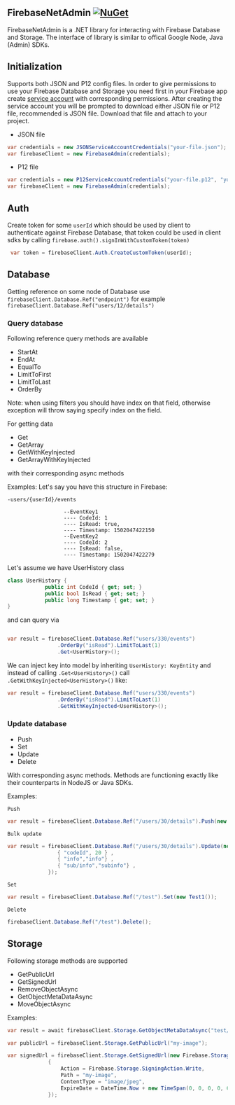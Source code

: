 ## FirebaseNetAdmin [![NuGet](https://img.shields.io/nuget/v/FirebaseNetStandardAdmin.svg)](https://www.nuget.org/packages/FirebaseNetStandardAdmin)

FirebaseNetAdmin is a .NET library for interacting with Firebase Database and Storage.
The interface of library is similar to offical Google Node, Java (Admin) SDKs.

## Initialization

Supports both JSON and P12 config files.
In order to give permissions to use your Firebase Database and Storage you need first in your Firebase app create [service account](https://firebase.google.com/docs/admin/setup) with corresponding permissions. After creating the service account you will be prompted to download either JSON file or P12 file, recommended is JSON file. Download that file and attach to your project.

* JSON file
``` C#
var credentials = new JSONServiceAccountCredentials("your-file.json");
var firebaseClient = new FirebaseAdmin(credentials);
```
* P12 file
``` C#
var credentials = new P12ServiceAccountCredentials("your-file.p12", "your-secret", "your-service-account", "your-database");
var firebaseClient = new FirebaseAdmin(credentials);
```

## Auth
Create token for some `userId` which should be used by client to authenticate against Firebase Database, that token could be used in client sdks by calling `firebase.auth().signInWithCustomToken(token)`

```C#
 var token = firebaseClient.Auth.CreateCustomToken(userId);
```

## Database
Getting reference on some node of Database use `firebaseClient.Database.Ref("endpoint")` for example `firebaseClient.Database.Ref("users/12/details")`

### Query database
Following reference query methods are available
* StartAt
* EndAt
* EqualTo
* LimitToFirst
* LimitToLast
* OrderBy

Note: when using filters you should have index on that field, otherwise exception will throw saying specify index on the field.

For getting data
* Get
* GetArray
* GetWithKeyInjected
* GetArrayWithKeyInjected


with their corresponding async methods

Examples:
Let's say you have this structure in Firebase:

`-users/{userId}/events`

                      --EventKey1
                      ---- CodeId: 1
                      ---- IsRead: true,
                      ---- Timestamp: 1502047422150
                      --EventKey2
                      ---- CodeId: 2
                      ---- IsRead: false,
                      ---- Timestamp: 1502047422279

Let's assume we have UserHistory class
```C#
class UserHistory {
            public int CodeId { get; set; }
            public bool IsRead { get; set; }
            public long Timestamp { get; set; }
}
```

and can query via

```C#

var result = firebaseClient.Database.Ref("users/330/events")
                .OrderBy("isRead").LimitToLast(1)
                .Get<UserHistory>();

```
We can inject key into model by inheriting `UserHistory: KeyEntity`
and instead of calling `.Get<UserHistory>()` call `.GetWithKeyInjected<UserHistory>()`
like:

```C#
var result = firebaseClient.Database.Ref("users/330/events")
                .OrderBy("isRead").LimitToLast(1)
                .GetWithKeyInjected<UserHistory>();
```


### Update database

* Push
* Set
* Update
* Delete

With corresponding async methods.
Methods are functioning exactly like their counterparts in NodeJS or Java SDKs.

Examples:

`Push`
```C#
var result = firebaseClient.Database.Ref("/users/30/details").Push(new Detail())

```

`Bulk update`
```C#
var result = firebaseClient.Database.Ref("/users/30/details").Update(new Dictionary<string, object>() {
                { "codeId", 20 } ,
                { "info","info"} ,
                { "sub/info","subinfo"} ,
             });
```

`Set`

```C#
var result = firebaseClient.Database.Ref("/test").Set(new Test1());
```

`Delete`

```C#
firebaseClient.Database.Ref("/test").Delete();
```

## Storage
Following storage methods are supported

* GetPublicUrl
* GetSignedUrl
* RemoveObjectAsync
* GetObjectMetaDataAsync
* MoveObjectAsync

Examples:

```C#
var result = await firebaseClient.Storage.GetObjectMetaDataAsync("test/my-image");

var publicUrl = firebaseClient.Storage.GetPublicUrl("my-image");

var signedUrl = firebaseClient.Storage.GetSignedUrl(new Firebase.Storage.SigningOption()
             {
                 Action = Firebase.Storage.SigningAction.Write,
                 Path = "my-image",
                 ContentType = "image/jpeg",
                 ExpireDate = DateTime.Now + new TimeSpan(0, 0, 0, 0, 60000000)
             });
```
